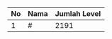 | No | Nama            | Jumlah Level |
|----|-----------------|--------------|
| 1  | #    |    2191        |
